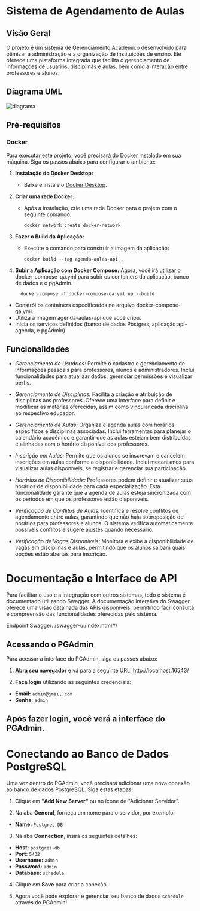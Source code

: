 # Sistema de Agendamento de Aulas

## Visão Geral

O projeto é um sistema de Gerenciamento Acadêmico desenvolvido para otimizar a administração e a organização de instituições de ensino. Ele oferece uma plataforma integrada que facilita o gerenciamento de informações de usuários, disciplinas e aulas, bem como a interação entre professores e alunos.

## Diagrama UML

![diagrama](https://github.com/MatheusVitorFerreira/ChatLive/blob/main/Documente%20seus%20sistemas%20(6).png)
## Pré-requisitos

### Docker

Para executar este projeto, você precisará do Docker instalado em sua máquina. Siga os passos abaixo para configurar o ambiente:

1. **Instalação do Docker Desktop:**
   - Baixe e instale o [Docker Desktop](https://www.docker.com/get-started).

2. **Criar uma rede Docker:**
   - Após a instalação, crie uma rede Docker para o projeto com o seguinte comando:
   
         docker network create docker-network
     
3. **Fazer o Build da Aplicação:**
   - Execute o comando para construir a imagem da aplicação:
     
         docker build --tag agenda-aulas-api .
 
4. **Subir a Aplicação com Docker Compose:**
   Agora, você irá utilizar o docker-compose-qa.yml para subir os containers da aplicação, banco de dados e o pgAdmin.

         docker-compose -f docker-compose-qa.yml up --build

- Constrói os containers especificados no arquivo docker-compose-qa.yml.
- Utiliza a imagem agenda-aulas-api que você criou.
- Inicia os serviços definidos (banco de dados Postgres, aplicação api-agenda, e pgAdmin).


## Funcionalidades

- *Gerenciamento de Usuários:* Permite o cadastro e gerenciamento de informações pessoais para professores, alunos e administradores. Inclui funcionalidades para atualizar dados, gerenciar permissões e visualizar perfis.

- *Gerenciamento de Disciplinas:* Facilita a criação e atribuição de disciplinas aos professores. Oferece uma interface para definir e modificar as matérias oferecidas, assim como vincular cada disciplina ao respectivo educador.

- *Gerenciamento de Aulas:* Organiza e agenda aulas com horários específicos e disciplinas associadas. Inclui ferramentas para planejar o calendário acadêmico e garantir que as aulas estejam bem distribuídas e alinhadas com o horário disponível dos professores.

- *Inscrição em Aulas:* Permite que os alunos se inscrevam e cancelem inscrições em aulas conforme a disponibilidade. Inclui mecanismos para visualizar aulas disponíveis, se registrar e gerenciar sua participação.

- *Horários de Disponibilidade:* Professores podem definir e atualizar seus horários de disponibilidade para cada especialização. Esta funcionalidade garante que a agenda de aulas esteja sincronizada com os períodos em que os professores estão disponíveis.

- *Verificação de Conflitos de Aulas:* Identifica e resolve conflitos de agendamento entre aulas, garantindo que não haja sobreposição de horários para professores e alunos. O sistema verifica automaticamente possíveis conflitos e sugere ajustes quando necessário.

- *Verificação de Vagas Disponíveis:* Monitora e exibe a disponibilidade de vagas em disciplinas e aulas, permitindo que os alunos saibam quais opções estão abertas para inscrição.

# Documentação e Interface de API
 Para facilitar o uso e a integração com outros sistemas, todo o sistema é documentado utilizando Swagger. A documentação interativa do Swagger oferece uma visão detalhada das APIs disponíveis, permitindo fácil consulta e compreensão das funcionalidades oferecidas pelo sistema.
 
Endpoint Swagger: /swagger-ui/index.html#/

## Acessando o PGAdmin

Para acessar a interface do PGAdmin, siga os passos abaixo:

1. **Abra seu navegador** e vá para a seguinte URL:
  http://localhost:16543/

2. **Faça login** utilizando as seguintes credenciais:
- **Email:** `admin@gmail.com`
- **Senha:** `admin`
  
## Após fazer login, você verá a interface do PGAdmin.

# Conectando ao Banco de Dados PostgreSQL

Uma vez dentro do PGAdmin, você precisará adicionar uma nova conexão ao banco de dados PostgreSQL. Siga estas etapas:

1. Clique em **"Add New Server"** ou no ícone de "Adicionar Servidor".

2. Na aba **General**, forneça um nome para o servidor, por exemplo:
- **Name:** `Postgres DB`

3. Na aba **Connection**, insira os seguintes detalhes:
- **Host:** `postgres-db` 
- **Port:** `5432`
- **Username:** `admin`
- **Password:** `admin`
- **Database:** `schedule` 

4. Clique em **Save** para criar a conexão.

5. Agora você pode explorar e gerenciar seu banco de dados `schedule` através do PGAdmin!
